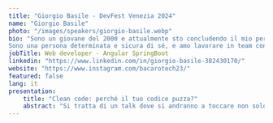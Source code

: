 ```yaml
---
title: "Giorgio Basile - DevFest Venezia 2024"
name: "Giorgio Basile"
photo: "/images/speakers/giorgio-basile.webp"
bio: "Sono un giovane del 2000 e attualmente sto concludendo il mio percorso di studi informatica presso l'Università Ca' Foscari di Venezia, con sede a Mestre, oltre a essere uno sviluppatore web full time.
Sono una persona determinata e sicura di sé, e amo lavorare in team con persone anche più esperte di me, assorbendo le loro conoscenze \"come una spugna\". Grazie all'università, ho sviluppato significative capacità di problem solving, adattabilità alle scadenze e allo stress che ne deriva.<br>Oltre agli studi, amo giocare ai giochi di ruolo, andare in skate e giocare a Magic the Gathering."
jobTitle: Web developer - Angular SpringBoot
linkedin: "https://www.linkedin.com/in/giorgio-basile-382430170/"
website: "https://www.instagram.com/bacarotech23/"
featured: false
lang: it
presentation:
    title: "Clean code: perché il tuo codice puzza?"
    abstract: "Si tratta di un talk dove si andranno a toccare non solo i principi del leetcode, ma anche strumenti, tecniche e siti utili per garantire i sani principi di scrittura del codice nei vari progetti. In fine ci sarà anche una parte di quiz."
---
```









